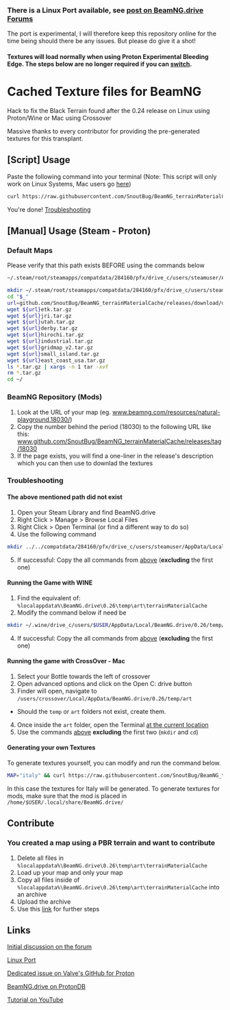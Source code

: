 ### **There is a Linux Port available, see [post on BeamNG.drive Forums](https://www.beamng.com/threads/86422/)** 
The port is experimental, I will therefore keep this repository online for the time being should there be any issues.
But please do give it a shot!

#### Textures will load normally when using Proton Experimental Bleeding Edge. The steps below are no longer required if you can [switch](https://github.com/SnoutBug/BeamNG_terrainMaterialCache/blob/main/switch.md).

# Cached Texture files for BeamNG

Hack to fix the Black Terrain found after the 0.24 release on Linux using Proton/Wine or Mac using Crossover

Massive thanks to every contributor for providing the pre-generated textures for this transplant.

## [Script] Usage
Paste the following command into your terminal (Note: This script will only work on Linux Systems, Mac users go [here](https://github.com/SnoutBug/BeamNG_terrainMaterialCache/blob/main/README.md#running-the-game-with-crossover---mac))
```Bash
curl https://raw.githubusercontent.com/SnoutBug/BeamNG_terrainMaterialCache/main/auto_update.py | python3 -
```
You're done!
[Troubleshooting](https://github.com/SnoutBug/BeamNG_terrainMaterialCache#troubleshooting)

## [Manual] Usage (Steam - Proton)
### Default Maps
Please verify that this path exists BEFORE using the commands below

```Bash
~/.steam/root/steamapps/compatdata/284160/pfx/drive_c/users/steamuser/AppData/Local/BeamNG.drive/0.26/temp/art
```

```Bash
mkdir ~/.steam/root/steamapps/compatdata/284160/pfx/drive_c/users/steamuser/AppData/Local/BeamNG.drive/0.26/temp/art
cd "$_"
url=github.com/SnoutBug/BeamNG_terrainMaterialCache/releases/download/default/
wget ${url}etk.tar.gz
wget ${url}jri.tar.gz
wget ${url}utah.tar.gz
wget ${url}derby.tar.gz
wget ${url}hirochi.tar.gz
wget ${url}industrial.tar.gz
wget ${url}gridmap_v2.tar.gz
wget ${url}small_island.tar.gz
wget ${url}east_coast_usa.tar.gz
ls *.tar.gz | xargs -n 1 tar -xvf
rm *.tar.gz
cd ~/
```

### BeamNG Repository (Mods)
 1. Look at the URL of your map (eg. www.beamng.com/resources/natural-playground.18030/)
 2. Copy the number behind the period (18030) to the following URL like this: www.github.com/SnoutBug/BeamNG_terrainMaterialCache/releases/tag/18030
 3. If the page exists, you will find a one-liner in the release's description which you can then use to downlad the textures

### Troubleshooting
 #### The above mentioned path did not exist
 1. Open your Steam Library and find BeamNG.drive
 2. Right Click > Manage > Browse Local Files
 3. Right Click > Open Terminal (or find a different way to do so)
 4. Use the following command
```Bash
mkdir ../../compatdata/284160/pfx/drive_c/users/steamuser/AppData/Local/BeamNG.drive/0.26/temp/art
```
 5. If successful: Copy the all commands from [above](https://github.com/SnoutBug/BeamNG_terrainMaterialCache#default-maps) (**excluding** the first one)
 
 #### Running the Game with WINE
 1. Find the equivalent of: `%localappdata%\BeamNG.drive\0.26\temp\art\terrainMaterialCache`
 2. Modify the command below if need be
 ```Bash
 mkdir ~/.wine/drive_c/users/$USER/AppData/Local/BeamNG.drive/0.26/temp/art
 ```
 4. If successful: Copy the all commands from [above](https://github.com/SnoutBug/BeamNG_terrainMaterialCache#default-maps) (**excluding** the first one)

 #### Running the game with CrossOver - Mac
 1. Select your Bottle towards the left of crossover
 2. Open advanced options and click on the Open C: drive button
 3. Finder will open, navigate to `/users/crossover/Local/AppData/BeamNG.drive/0.26/temp/art`
  - Should the `temp` or `art` folders not exist, create them.
 4. Once inside the `art` folder, open the Terminal [at the current location](https://www.maketecheasier.com/launch-terminal-current-folder-mac/)
 5. Use the commands [above](https://github.com/SnoutBug/BeamNG_terrainMaterialCache#default-maps) **excluding** the first two (`mkdir` and `cd`)

#### Generating your own Textures
To generate textures yourself, you can modify and run the command below.
```Bash
MAP="italy" && curl https://raw.githubusercontent.com/SnoutBug/BeamNG_terrainMaterialCache/main/generate_textures.py | python3 - $MAP
```
In this case the textures for Italy will be generated.
To generate textures for mods, make sure that the mod is placed in `/home/$USER/.local/share/BeamNG.drive/`

## Contribute
### You created a map using a PBR terrain and want to contribute
 1. Delete all files in `%localappdata%\BeamNG.drive\0.26\temp\art\terrainMaterialCache`
 2. Load up your map and only your map
 3. Copy all files inside of `%localappdata%\BeamNG.drive\0.26\temp\art\terrainMaterialCache` into an archive
 4. Upload the archive
 5. Use this [link](https://github.com/SnoutBug/BeamNG_terrainMaterialCache/issues/new?assignees=&labels=enhancement&template=contribute.md&title=Repository-PBR-Textures) for further steps

## Links
[Initial discussion on the forum](https://www.beamng.com/threads/83228/)

[Linux Port](https://www.beamng.com/threads/86422/)

[Dedicated issue on Valve's GitHub for Proton](https://github.com/ValveSoftware/Proton/issues/1237)

[BeamNG.drive on ProtonDB](https://www.protondb.com/app/284160)

[Tutorial on YouTube](https://www.youtube.com/watch?v=A6-KYZ25mW8)


